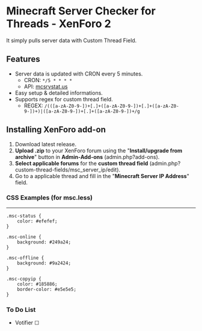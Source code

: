 # Minecraft Server Checker for Threads - XenForo 2
It simply pulls server data with Custom Thread Field.

## Features

- Server data is updated with CRON every 5 minutes.
    - CRON: `*/5 * * * *`
    - API: [mcsrvstat.us](https://mcsrvstat.us/)
- Easy setup & detailed informations.
- Supports regex for custom thread field.
    - REGEX: `/(([a-zA-Z0-9-])+[.]+([a-zA-Z0-9-])+[.]+([a-zA-Z0-9-])+)|([a-zA-Z0-9-])+[.]+([a-zA-Z0-9-])+/g`

## Installing XenForo add-on

1. Download latest release.
2. **Upload .zip** to your XenForo forum using the "**Install/upgrade from archive**" button in **Admin-Add-ons** (admin.php?add-ons).
3. **Select applicable forums** for the **custom thread field** (admin.php?custom-thread-fields/msc_server_ip/edit).
4. Go to a applicable thread and fill in the "**Minecraft Server IP Address**" field.

### CSS Examples (for msc.less)
------------
```less
.msc-status {
	color: #efefef;
}

.msc-online {
    background: #249a24;
}

.msc-offline {
    background: #9a2424;
}

.msc-copyip {
	color: #185886;
	border-color: #e5e5e5;
}
```

### To Do List

- Votifier ☐